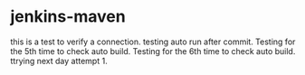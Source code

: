 # jenkins-maven
this is a test to verify a connection.
testing auto run after commit.
Testing for the 5th time to check auto build.
Testing for the 6th time to check auto build.
ttrying next day attempt 1.
